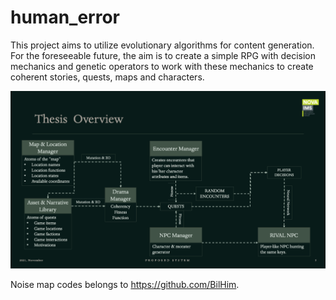 # human_error

This project aims to utilize evolutionary algorithms for content generation. For the foreseeable future, the aim is to create a simple RPG with decision mechanics and genetic operators to work with these mechanics to create coherent stories, quests, maps and characters.



![Initial algorithm & flow plan for the project.](https://github.com/cetiners/human_error/blob/main/tools/overview_vol1.png)


Noise map codes belongs to https://github.com/BilHim. 
